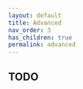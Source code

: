 ```yaml
---
layout: default
title: Advanced
nav_order: 3
has_children: true
permalink: advanced
---
```


## TODO




